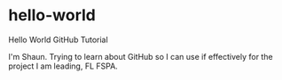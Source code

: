 # hello-world
Hello World GitHub Tutorial

I'm Shaun.  Trying to learn about GitHub so I can use if effectively for the project I am leading, FL FSPA.  

